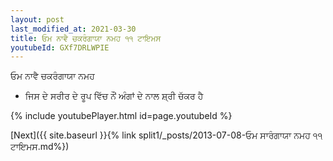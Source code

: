 ```yaml
---
layout: post
last_modified_at: 2021-03-30
title: ਓਮ ਨਾਵੈ ਚਕਰੰਗਾਯਾ ਨਮਹ ੧੧ ਟਾਇਮਸ
youtubeId: GXf7DRLWPIE
---
```

 
 
 ਓਮ ਨਾਵੈ ਚਕਰੰਗਾਯਾ ਨਮਹ  
 
 -  ਜਿਸ ਦੇ ਸਰੀਰ ਦੇ ਰੂਪ ਵਿੱਚ ਨੌਂ ਅੰਗਾਂ ਦੇ ਨਾਲ ਸ਼੍ਰੀ ਚੱਕਰ ਹੈ 
 
  
 
  
 
 
 
 
 
 


{% include youtubePlayer.html id=page.youtubeId %}
 
[Next]({{ site.baseurl }}{% link  split1/_posts/2013-07-08-ਓਮ ਸਾਰੰਗਾਯਾ ਨਮਹ ੧੧ ਟਾਇਮਸ.md%})
 
